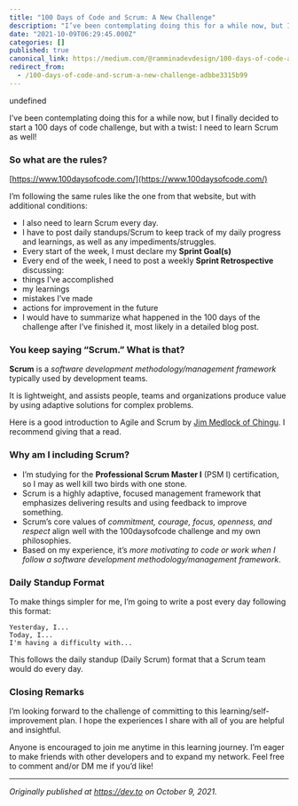 ```yaml
---
title: "100 Days of Code and Scrum: A New Challenge"
description: "I’ve been contemplating doing this for a while now, but I finally decided to start a 100 days of code challenge, but with a twist: I need…"
date: "2021-10-09T06:29:45.000Z"
categories: []
published: true
canonical_link: https://medium.com/@ramminadevdesign/100-days-of-code-and-scrum-a-new-challenge-adbbe3315b99
redirect_from:
  - /100-days-of-code-and-scrum-a-new-challenge-adbbe3315b99
---
```


undefined

I’ve been contemplating doing this for a while now, but I finally decided to start a 100 days of code challenge, but with a twist: I need to learn Scrum as well!

### So what are the rules?

[https://www.100daysofcode.com/](https://www.100daysofcode.com/)

I’m following the same rules like the one from that website, but with additional conditions:

-   I also need to learn Scrum every day.
-   I have to post daily standups/Scrum to keep track of my daily progress and learnings, as well as any impediments/struggles.
-   Every start of the week, I must declare my **Sprint Goal(s)**
-   Every end of the week, I need to post a weekly **Sprint Retrospective** discussing:
-   things I’ve accomplished
-   my learnings
-   mistakes I’ve made
-   actions for improvement in the future
-   I would have to summarize what happened in the 100 days of the challenge after I’ve finished it, most likely in a detailed blog post.

### You keep saying “Scrum.” What is that?

**Scrum** is a _software development methodology/management framework_ typically used by development teams.

It is lightweight, and assists people, teams and organizations produce value by using adaptive solutions for complex problems.

Here is a good introduction to Agile and Scrum by [Jim Medlock of Chingu](https://medium.com/chingu/a-short-introduction-to-the-scrum-methodology-7a23431b9f17). I recommend giving that a read.

### Why am I including Scrum?

-   I’m studying for the **Professional Scrum Master I** (PSM I) certification, so I may as well kill two birds with one stone.
-   Scrum is a highly adaptive, focused management framework that emphasizes delivering results and using feedback to improve something.
-   Scrum’s core values of _commitment, courage, focus, openness, and respect_ align well with the 100daysofcode challenge and my own philosophies.
-   Based on my experience, it’s _more motivating to code or work when I follow a software development methodology/management framework_.

### Daily Standup Format

To make things simpler for me, I’m going to write a post every day following this format:

```
Yesterday, I... 
Today, I... 
I'm having a difficulty with...
```

This follows the daily standup (Daily Scrum) format that a Scrum team would do every day.

### Closing Remarks

I’m looking forward to the challenge of committing to this learning/self-improvement plan. I hope the experiences I share with all of you are helpful and insightful.

Anyone is encouraged to join me anytime in this learning journey. I’m eager to make friends with other developers and to expand my network. Feel free to comment and/or DM me if you’d like!

---

_Originally published at_ [_https://dev.to_](https://dev.to/rammina/100-days-of-code-and-scrum-a-new-challenge-24lp) _on October 9, 2021._
